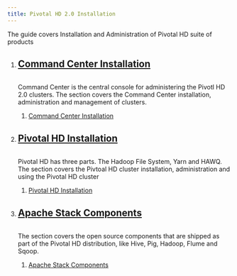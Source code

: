```yaml
---
title: Pivotal HD 2.0 Installation
---
```


The guide covers Installation and Administration of Pivotal HD suite of products

<ol class="class-list">
  <li>
    <a class="title" href="javascript:void(0)">
      <h2>Command Center Installation</h2>
      <span></span>
    </a>
    <img src="images/elephant_rgb_sq.png" alt="">
    <p class="description">
      Command Center is the central console for administering the Pivotl HD 2.0 clusters. The section covers the Command Center installation, administration and management of clusters.
    </p>
    <ol class="lesson-list">
      <li>
        <a href="/installation/command-center.html">
          Command Center Installation
        </a>
      </li>
    </ol>
  </li>
  <li>
    <a class="title" href="javascript:void(0)">
      <h2>Pivotal HD Installation</h2>
      <span></span>
    </a>
    <img src="images/elephant_rgb_sq.png" alt="">
    <p class="description">
      Pivotal HD has three parts. The Hadoop File System, Yarn and HAWQ. The section covers the Pivtoal HD cluster installation, administration and using the Pivotal HD cluster
    </p>
    <ol class="lesson-list">
      <li>
        <a href="/installation/pivotal-hd.html">
          Pivotal HD Installation
        </a>
      </li>
    </ol>
  </li>
  <li>
    <a class="title" href="javascript:void(0)">
      <h2>Apache Stack Components</h2>
      <span></span>
    </a>
    <img src="images/elephant_rgb_sq.png" alt="">
    <p class="description">
      The section covers the open source components that are shipped as part of the Pivotal HD distribution, like Hive, Pig, Hadoop, Flume and Sqoop.
    </p>
    <ol class="lesson-list">
      <li>
        <a href="/installation/apache-stack.html">
          Apache Stack Components
        </a>
      </li>
    </ol>
  </li>
</ol>
